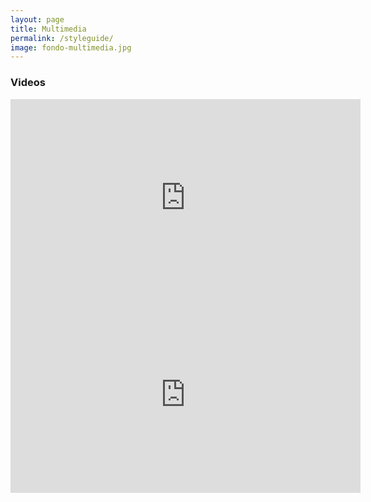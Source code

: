 ```yaml
---
layout: page
title: Multimedia
permalink: /styleguide/
image: fondo-multimedia.jpg
---
```


### Videos

<iframe width="560" height="315" src="https://www.youtube.com/embed/EiKK04Ht8QI" frameborder="0" allow="accelerometer; autoplay; encrypted-media; gyroscope; picture-in-picture" allowfullscreen></iframe></br>

<iframe width="560" height="315" src="https://www.youtube.com/embed/DxnYQRuLX7Q" frameborder="0" allow="accelerometer; autoplay; encrypted-media; gyroscope; picture-in-picture" allowfullscreen></iframe>
